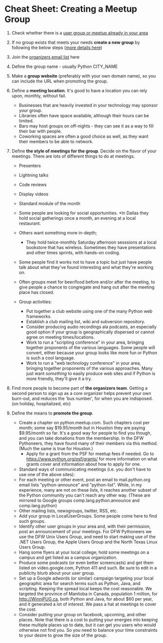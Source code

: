 # Cheat Sheet: Creating a Meetup Group

1. Check whether there is a [user group or meetup already in your area](https://wiki.python.org/moin/LocalUserGroups)

2. If no group exists that meets your needs **create a new group** by following the below steps ([more details here](https://wiki.python.org/moin/StartingYourUsersGroup))

3. Join the [organizers email list](http://mail.python.org/mailman/private/group-organizers/2007-June/000003.html) here

4. Define the group name - usually Python CITY_NAME

5. Make a **group website** (preferably with your own domain name), so you can include the URL when promoting the group. 

6. Define a **meeting location**. It's good to have a location you can rely upon, monthly, without fail. 
    * Businesses that are heavily invested in your technology may sponsor your group. 
    * Libraries often have space available, although their hours can be limited. 
    * Bars may host groups on off-nights - they can see it as a way to fill their bar with people.
    * Coworking spaces are often a good choice as well, as they want their members to be able to network.

7. Define **the style of meetings for the group**. Decide on the flavor of your meetings. There are lots of different things to do at meetings.
    * Presenters
    * Lightning talks
    * Code reviews
    * Display videos
    * Standard module of the month
    * Some people are looking for social opportunities. 
        *In Dallas they hold social gatherings once a month, an evening at a local restaurant. 

    * Others want something more in-depth; 
        * They hold twice-monthly Saturday afternoon sesssions at a local bookstore that has wireless. Sometimes they have presentations and other times sprints, with hands-on coding.
    * Some people find it works not to have a topic but just have people talk about what they've found interesting and what they're working on.
    * Often groups meet for beer/food before and/or after the meeting, to give people a chance to congregate and hang out after the meeting place has closed.
    * Group activities:
        * Put together a club website using one of the many Python web frameworks.
        * Establish a club mailing list, wiki and subversion repository.
        * Consider producing audio recordings ala podcasts, an especially good option if your group is geographically dispersed or cannot agree on meeting times/locations.
        * Work to run a "scripting conference" in your area, bringing together proponents of the various languages. Some people will convert, either because your group looks like more fun or Python is such a cool language.
        * Work to run a "web technology conference" in your area, bringing together proponents of the various approaches. Many just want *something* to easily produce web sites and if Python is more friendly, they'll give it a try.

8. Find more people to become part of **the organizers team**. Getting a second person to sign up as a core organizer helps prevent your own burn-out, and reduces the 'bus number', for when you are indisposed. (on holiday, hospitalized, etc)

9. Define the means to **promote the group**.
    * Create a chapter on python.meetup.com. Such chapters cost per month; some say $19.95/month but in Houston they are paying $9.95/month so far. It's a good way for people to find you though, and you can take donations from the membership. In the DFW Pythoneers, they have found many of their members via this method.(Much the same is true for Houston.) 
        * Apply for a grant from the PSF for meetup fees if needed. Go to https://www.python.org/psf/grants/ for more information on what grants cover and information about how to apply for one.
    * Standard ways of communicating meetings (i.e. you don't have to use one of the above sites):
    * For each meeting or other event, post an email to mail.python.org email lists "python-announce" and "python-list". While, in my experience, many are not on these lists, it reaches another subset of the Python community you can't reach any other way. (These are mirrored to Google groups comp.lang.python.announce and comp.lang.python)
    * Other mailing lists, newsgroups, twitter, RSS, etc.
    * Add your group in LocalUserGroups. Some people come here to find such groups.
    * Identify other user groups in your area and, with their permission, post an announcement of your meetings. For DFW Pythoneers we use the DFW Unix Users Group, and need to start making use of the .NET Users Group, the Apple Users Group and the North Texas Linux Users Group.
    * Hang some flyers at your local college; hold some meetings on a campus and get listed as a campus organization.
    * Produce some podcasts (or even better screencasts) and get them listed on video.google.com, Python 411 and such. Be sure to edit in a publicity blurb about your user group.
    * Set up a Google adwords (or similar) campaign targeting your local geographic area for search terms such as Python, Java, and scripting. Keeping the spread local keeps the cost reasonable. We targeted the province of Manitoba in Canada, population 1 million, for http://WinniPUG.ca, both Python and Java, for about $60 per year, and it generated a lot of interest. We pass a hat at meetings to cover the cost.
    * Consider putting your group on facebook, upcoming, and other places. Note that there is a cost to putting your energies into keeping these multiple places up to date, but it can get you users who would otherwise not find you. So you need to balance your time constraints to your desire to grow the size of the group.
